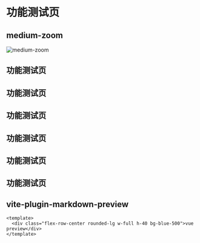 # 功能测试页

## medium-zoom

![medium-zoom](/images/logo.png)
## 功能测试页
## 功能测试页
## 功能测试页
## 功能测试页
## 功能测试页

## 功能测试页

## vite-plugin-markdown-preview


```vue preview
<template>
  <div class="flex-row-center rounded-lg w-full h-40 bg-blue-500">vue preview</div>
</template>
```
